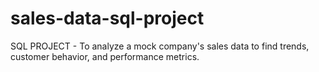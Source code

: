 # sales-data-sql-project
SQL PROJECT - To analyze a mock company's sales data to find trends, customer behavior, and performance metrics.
